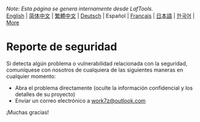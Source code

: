 <i>Note: Esta página se genera internamente desde LafTools.</i> <br/> [English](/docs/en_US)  |  [简体中文](/docs/zh_CN)  |  [繁體中文](/docs/zh_HK)  |  [Deutsch](/docs/de)  |  Español  |  [Français](/docs/fr)  |  [日本語](/docs/ja)  |  [한국어](/docs/ko) | [More](/docs/) <br/>

# Reporte de seguridad

Si detecta algún problema o vulnerabilidad relacionada con la seguridad, comuníquese con nosotros de cualquiera de las siguientes maneras en cualquier momento:

- Abra el problema directamente (oculte la información confidencial y los detalles de su proyecto)
- Enviar un correo electrónico a work7z@outlook.com

¡Muchas gracias!

